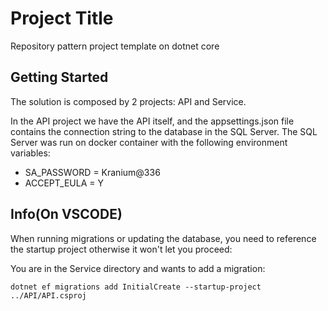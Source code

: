 # Project Title

Repository pattern project template on dotnet core

## Getting Started

The solution is composed by 2 projects: API and Service. 

In the API project we have the API itself, and the appsettings.json file contains the connection string to
the database in the SQL Server. The SQL Server was run on docker container with the following environment variables:

* SA_PASSWORD = Kranium@336
* ACCEPT_EULA = Y

## Info(On VSCODE)

When running migrations or updating the database, you need to reference the startup project otherwise it won't let you proceed:

You are in the Service directory and wants to add a migration:

`dotnet ef migrations add InitialCreate --startup-project ../API/API.csproj
`
